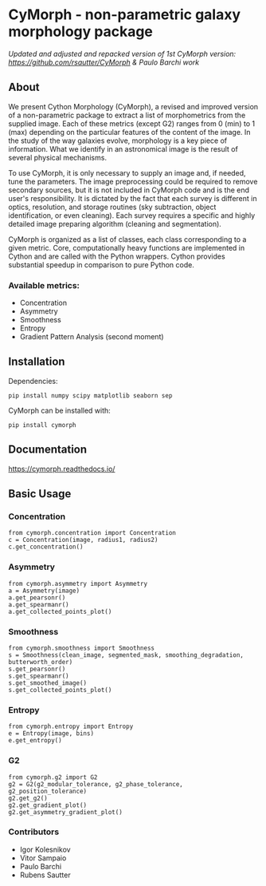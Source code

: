 # CyMorph - non-parametric galaxy morphology package
_Updated and adjusted and repacked version of 1st CyMorph version:
https://github.com/rsautter/CyMorph & Paulo Barchi work_

## About

We present Cython Morphology (CyMorph), a revised and improved version of a non-parametric package to extract a list of morphometrics from the supplied image. Each of these metrics (except G2) ranges from 0 (min) to 1 (max) depending on the particular features of the content of the image. In the study of the way galaxies evolve, morphology is a key piece of information.
What we identify in an astronomical image is the result of several physical mechanisms.

To use CyMorph, it is only necessary to supply an image and, if needed, tune the parameters. The image preprocessing could be required to remove secondary sources, but it is not included in CyMorph code and is the end user's responsibility. It is dictated by the fact that each survey is different in optics, resolution, and storage routines (sky subtraction, object identification, or even cleaning). Each survey requires a specific and highly detailed image preparing algorithm (cleaning and segmentation).

CyMorph is organized as a list of classes, each class corresponding to a given metric. Core, computationally heavy functions are implemented in Cython and are called with the Python wrappers. Cython provides substantial speedup in comparison to pure Python code.

### Available metrics:

- Concentration
- Asymmetry
- Smoothness
- Entropy
- Gradient Pattern Analysis (second moment)

## Installation
Dependencies:
```
pip install numpy scipy matplotlib seaborn sep
```
CyMorph can be installed with:
```
pip install cymorph
```

## Documentation
https://cymorph.readthedocs.io/

## Basic Usage


### Concentration
```
from cymorph.concentration import Concentration
c = Concentration(image, radius1, radius2) 
c.get_concentration()
```

### Asymmetry
```
from cymorph.asymmetry import Asymmetry
a = Asymmetry(image) 
a.get_pearsonr()
a.get_spearmanr()
a.get_collected_points_plot()
```

### Smoothness
```
from cymorph.smoothness import Smoothness
s = Smoothness(clean_image, segmented_mask, smoothing_degradation, butterworth_order) 
s.get_pearsonr() 
s.get_spearmanr()
s.get_smoothed_image()
s.get_collected_points_plot()
```


### Entropy
```
from cymorph.entropy import Entropy
e = Entropy(image, bins) 
e.get_entropy()
```


### G2
```
from cymorph.g2 import G2
g2 = G2(g2_modular_tolerance, g2_phase_tolerance, g2_position_tolerance) 
g2.get_g2()
g2.get_gradient_plot()
g2.get_asymmetry_gradient_plot()
```

### Contributors

- Igor Kolesnikov
- Vitor Sampaio
- Paulo Barchi
- Rubens Sautter
